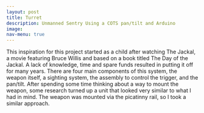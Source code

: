 ```yaml
---
layout: post
title: Turret
description: Unmanned Sentry Using a COTS pan/tilt and Arduino
image:
nav-menu: true
---
```


This inspiration for this project started as a child after watching The Jackal, a movie featuring Bruce Willis and based on a book titled The Day of the Jackal. A lack of knowledge, time and spare funds resulted in putting it off for many years. 
There are four main components of this system, the weapon itself, a sighting system, the assembly to control the trigger, and the pan/tilt. After spending some time thinking about a way to mount the weapon, some research turned up a unit that looked very similar to what I had in mind. The weapon was mounted via the picatinny rail, so I took a similar approach.
